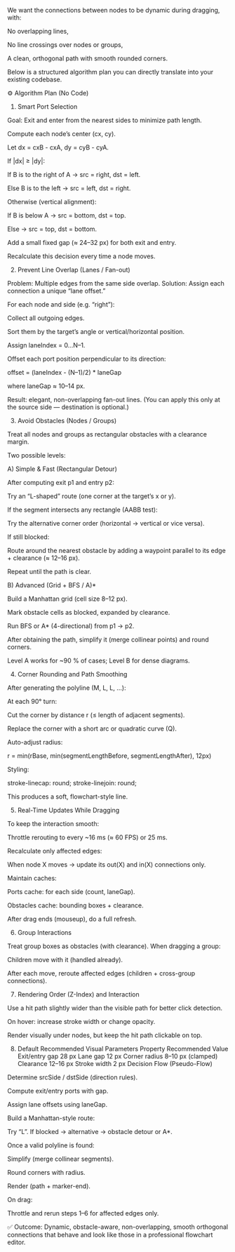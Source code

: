 We want the connections between nodes to be dynamic during dragging, with:

No overlapping lines,

No line crossings over nodes or groups,

A clean, orthogonal path with smooth rounded corners.

Below is a structured algorithm plan you can directly translate into your existing codebase.

⚙️ Algorithm Plan (No Code)
1) Smart Port Selection

Goal: Exit and enter from the nearest sides to minimize path length.

Compute each node’s center (cx, cy).

Let dx = cxB - cxA, dy = cyB - cyA.

If |dx| ≥ |dy|:

If B is to the right of A → src = right, dst = left.

Else B is to the left → src = left, dst = right.

Otherwise (vertical alignment):

If B is below A → src = bottom, dst = top.

Else → src = top, dst = bottom.

Add a small fixed gap (≈ 24–32 px) for both exit and entry.

Recalculate this decision every time a node moves.

2) Prevent Line Overlap (Lanes / Fan-out)

Problem: Multiple edges from the same side overlap.
Solution: Assign each connection a unique “lane offset.”

For each node and side (e.g. “right”):

Collect all outgoing edges.

Sort them by the target’s angle or vertical/horizontal position.

Assign laneIndex = 0…N–1.

Offset each port position perpendicular to its direction:

offset = (laneIndex - (N–1)/2) * laneGap


where laneGap ≈ 10–14 px.

Result: elegant, non-overlapping fan-out lines.
(You can apply this only at the source side — destination is optional.)

3) Avoid Obstacles (Nodes / Groups)

Treat all nodes and groups as rectangular obstacles with a clearance margin.

Two possible levels:

A) Simple & Fast (Rectangular Detour)

After computing exit p1 and entry p2:

Try an “L-shaped” route (one corner at the target’s x or y).

If the segment intersects any rectangle (AABB test):

Try the alternative corner order (horizontal → vertical or vice versa).

If still blocked:

Route around the nearest obstacle by adding a waypoint parallel to its edge + clearance (≈ 12–16 px).

Repeat until the path is clear.

B) Advanced (Grid + BFS / A)*

Build a Manhattan grid (cell size 8–12 px).

Mark obstacle cells as blocked, expanded by clearance.

Run BFS or A* (4-directional) from p1 → p2.

After obtaining the path, simplify it (merge collinear points) and round corners.

Level A works for ~90 % of cases; Level B for dense diagrams.

4) Corner Rounding and Path Smoothing

After generating the polyline (M, L, L, …):

At each 90° turn:

Cut the corner by distance r (≤ length of adjacent segments).

Replace the corner with a short arc or quadratic curve (Q).

Auto-adjust radius:

r = min(rBase, min(segmentLengthBefore, segmentLengthAfter), 12px)


Styling:

stroke-linecap: round;
stroke-linejoin: round;


This produces a soft, flowchart-style line.

5) Real-Time Updates While Dragging

To keep the interaction smooth:

Throttle rerouting to every ~16 ms (≈ 60 FPS) or 25 ms.

Recalculate only affected edges:

When node X moves → update its out(X) and in(X) connections only.

Maintain caches:

Ports cache: for each side (count, laneGap).

Obstacles cache: bounding boxes + clearance.

After drag ends (mouseup), do a full refresh.

6) Group Interactions

Treat group boxes as obstacles (with clearance).
When dragging a group:

Children move with it (handled already).

After each move, reroute affected edges (children + cross-group connections).

7) Rendering Order (Z-Index) and Interaction

Use a hit path slightly wider than the visible path for better click detection.

On hover: increase stroke width or change opacity.

Render visually under nodes, but keep the hit path clickable on top.

8) Default Recommended Visual Parameters
   Property	Recommended Value
   Exit/entry gap	28 px
   Lane gap	12 px
   Corner radius	8–10 px (clamped)
   Clearance	12–16 px
   Stroke width	2 px
   Decision Flow (Pseudo-Flow)

Determine srcSide / dstSide (direction rules).

Compute exit/entry ports with gap.

Assign lane offsets using laneGap.

Build a Manhattan-style route:

Try “L”. If blocked → alternative → obstacle detour or A*.

Once a valid polyline is found:

Simplify (merge collinear segments).

Round corners with radius.

Render (path + marker-end).

On drag:

Throttle and rerun steps 1–6 for affected edges only.

✅ Outcome:
Dynamic, obstacle-aware, non-overlapping, smooth orthogonal connections that behave and look like those in a professional flowchart editor.